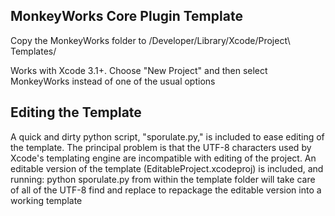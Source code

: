 ## MonkeyWorks Core Plugin Template

Copy the MonkeyWorks folder to /Developer/Library/Xcode/Project\ Templates/

Works with Xcode 3.1+.  Choose "New Project" and then select MonkeyWorks instead of one of the usual options

## Editing the Template

A quick and dirty python script, "sporulate.py," is included to ease editing of the template.  The principal problem is that the UTF-8 characters used by Xcode's templating engine are incompatible with editing of the project.  An editable version of the template (EditableProject.xcodeproj) is included, and running:
	python sporulate.py
from within the template folder will take care of all of the UTF-8 find and replace to repackage the editable version into a working template
